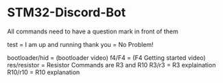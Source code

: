 # STM32-Discord-Bot

All commands need to have a question mark in front of them

test = I am up and running
thank you = No Problem!

bootloader/hid = (bootloader video)
f4/F4 = (F4 Getting started video)
res/resistor = Resistor Commands are R3 and R10
R3/r3 = R3 explaination
R10/r10 = R10 explanation
